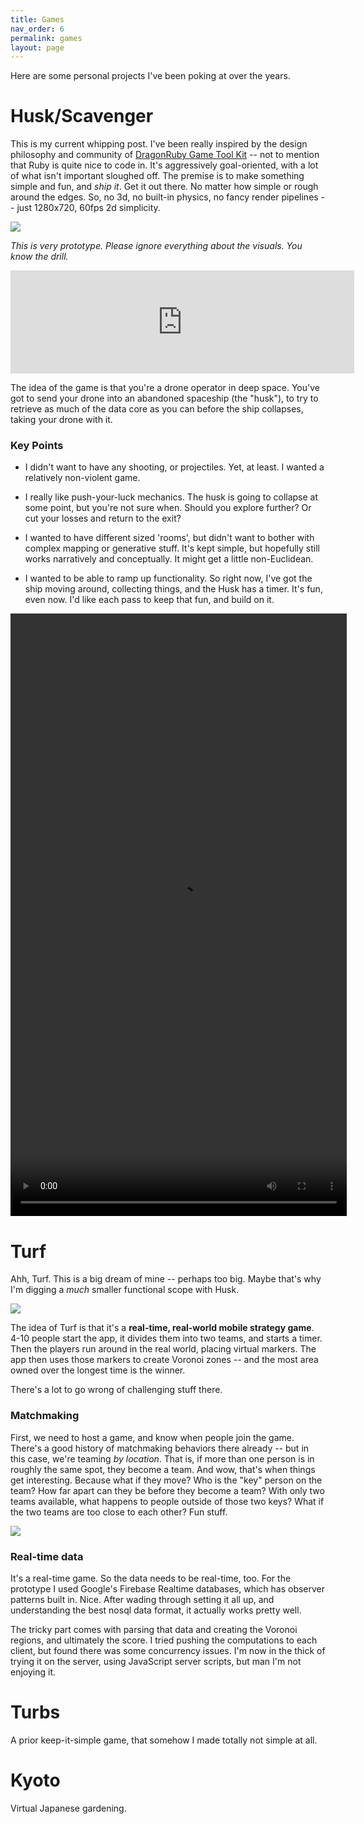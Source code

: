```yaml
---
title: Games
nav_order: 6
permalink: games
layout: page
---
```

Here are some personal projects I've been poking at over the years.

# Husk/Scavenger

This is my current whipping post. I've been really inspired by the design philosophy and community of [DragonRuby Game Tool Kit](https://dragonruby.org/) -- not to mention that Ruby is quite nice to code in. It's aggressively goal-oriented, with a lot of what isn't important sloughed off. The premise is to make something simple and fun, and _ship it_. Get it out there. No matter how simple or rough around the edges. So, no 3d, no built-in physics, no fancy render pipelines -- just 1280x720, 60fps 2d simplicity.

![](/uploads/husk_screenshot_01.png)

_This is very prototype. Please ignore everything about the visuals. You know the drill._

<iframe frameborder="0" src="https://itch.io/embed/2870091?border_width=0&amp;bg_color=2e3830&amp;fg_color=fff&amp;link_color=aeccae&amp;border_color=fff" width="550" height="165"><a href="https://lucashaley.itch.io/husk">Husk</a></iframe>

The idea of the game is that you're a drone operator in deep space. You've got to send your drone into an abandoned spaceship (the "husk"), to try to retrieve as much of the data core as you can before the ship collapses, taking your drone with it.

### Key Points

*   I didn't want to have any shooting, or projectiles. Yet, at least. I wanted a relatively non-violent game.
    
*   I really like push-your-luck mechanics. The husk is going to collapse at some point, but you're not sure when. Should you explore further? Or cut your losses and return to the exit?
    
*   I wanted to have different sized 'rooms', but didn't want to bother with complex mapping or generative stuff. It's kept simple, but hopefully still works narratively and conceptually. It might get a little non-Euclidean.
    
*   I wanted to be able to ramp up functionality. So right now, I've got the ship moving around, collecting things, and the Husk has a timer. It's fun, even now. I'd like each pass to keep that fun, and build on it.

<video width="538" height="964" src="/uploads/scavenger_03.mp4" autoplay controls>
  <source src="/uploads/scavenger_03.mp4" type="video/mp4">
</video>

# Turf

Ahh, Turf. This is a big dream of mine -- perhaps too big. Maybe that's why I'm digging a _much_ smaller functional scope with Husk.

![](/uploads/Turf_01.png)

The idea of Turf is that it's a **real-time, real-world mobile strategy game**. 4-10 people start the app, it divides them into two teams, and starts a timer. Then the players run around in the real world, placing virtual markers. The app then uses those markers to create Voronoi zones -- and the most area owned over the longest time is the winner.

There's a lot to go wrong of challenging stuff there.

### Matchmaking

First, we need to host a game, and know when people join the game. There's a good history of matchmaking behaviors there already -- but in this case, we're teaming _by location_. That is, if more than one person is in roughly the same spot, they become a team. And wow, that's when things get interesting. Because what if they move? Who is the "key" person on the team? How far apart can they be before they become a team? With only two teams available, what happens to people outside of those two keys? What if the two teams are too close to each other? Fun stuff.

![](/uploads/Turf_01.jpg)

### Real-time data

It's a real-time game. So the data needs to be real-time, too. For the prototype I used Google's Firebase Realtime databases, which has observer patterns built in. Nice. After wading through setting it all up, and understanding the best nosql data format, it actually works pretty well.

The tricky part comes with parsing that data and creating the Voronoi regions, and ultimately the score. I tried pushing the computations to each client, but found there was some concurrency issues. I'm now in the thick of trying it on the server, using JavaScript server scripts, but man I'm not enjoying it.

# Turbs

A prior keep-it-simple game, that somehow I made totally not simple at all.

# Kyoto

Virtual Japanese gardening.